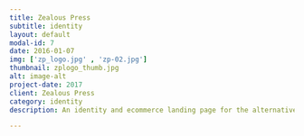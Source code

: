 ```yaml
---
title: Zealous Press
subtitle: identity
layout: default
modal-id: 7
date: 2016-01-07
img: ['zp_logo.jpg' , 'zp-02.jpg']
thumbnail: zplogo_thumb.jpg
alt: image-alt
project-date: 2017
client: Zealous Press
category: identity
description: An identity and ecommerce landing page for the alternative, independent publishing house, Zealous Press. While I am used to getting words such as "bold" or "quality" when I ask clients to define their company, I wasn't prepared for anything like "absurd" or "pataphysical" as brand characteristics. So, I wanted to create an identity that would flip your perceptions and be something that you could feel (or maybe even smell), and would embody Zealous Press goal to be a publishing house that embraces eclectic and eccentric stories. 

---
```

